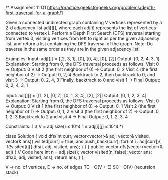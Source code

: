 /*
Assignment 11 Q1
https://practice.geeksforgeeks.org/problems/depth-first-traversal-for-a-graph/1

Given a connected undirected graph containing V vertices represented by a 2-d adjacency list adj[][], where each adj[i] represents the list of vertices connected to vertex i. Perform a Depth First Search (DFS) traversal starting from vertex 0, visiting vertices from left to right as per the given adjacency list, and return a list containing the DFS traversal of the graph.
Note: Do traverse in the same order as they are in the given adjacency list.

Examples:
Input: adj[][] = [[2, 3, 1], [0], [0, 4], [0], [2]]
Output: [0, 2, 4, 3, 1]
Explanation: Starting from 0, the DFS traversal proceeds as follows:
Visit 0 → Output: 0 
Visit 2 (the first neighbor of 0) → Output: 0, 2 
Visit 4 (the first neighbor of 2) → Output: 0, 2, 4 
Backtrack to 2, then backtrack to 0, and visit 3 → Output: 0, 2, 4, 3 
Finally, backtrack to 0 and visit 1 → Final Output: 0, 2, 4, 3, 1

Input: adj[][] = [[1, 2], [0, 2], [0, 1, 3, 4], [2], [2]]
Output: [0, 1, 2, 3, 4]
Explanation: Starting from 0, the DFS traversal proceeds as follows: 
Visit 0 → Output: 0 
Visit 1 (the first neighbor of 0) → Output: 0, 1 
Visit 2 (the first neighbor of 1) → Output: 0, 1, 2 
Visit 3 (the first neighbor of 2) → Output: 0, 1, 2, 3 
Backtrack to 2 and visit 4 → Final Output: 0, 1, 2, 3, 4

Constraints:
1 ≤ V = adj.size() ≤ 10^4
1 ≤ adj[i][j] ≤ 10^4
*/

class Solution {
    void dfs(int curr, vector<vector<int>>& adj, vector<int>& visited, vector<int>& ans){
        visited[curr] = true;
        ans.push_back(curr);
        for(int i : adj[curr]){
            if(!visited[i]){
                dfs(i, adj, visited, ans);
            }
        }
    }
  public:
    vector<int> dfs(vector<vector<int>>& adj) {
        // Code here
        int n = adj.size();
        vector<int> visited(n, false);
        vector<int> ans;
        dfs(0, adj, visited, ans);
        return ans;
    }
};

V -> no. of vertices, E -> no. of edges
TC - O(V + E)
SC - O(V) (recursion stack)